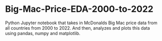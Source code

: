 # Big-Mac-Price-EDA-2000-to-2022
Python Jupyter notebook that takes in McDonalds Big Mac price data from all countries from 2000 to 2022. And then, analyzes and plots this data using pandas, numpy and matplotlib. 
